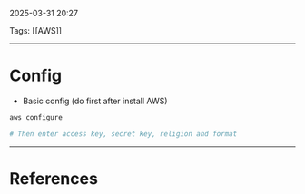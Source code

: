 2025-03-31 20:27

Tags: [[AWS]]

---

# Config
- Basic config (do first after install AWS)

```sh
aws configure

# Then enter access key, secret key, religion and format
```


---
# References